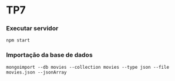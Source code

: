 # TP7

### Executar servidor
```
npm start
```

### Importação da base de dados
```
mongoimport --db movies --collection movies --type json --file movies.json --jsonArray
```